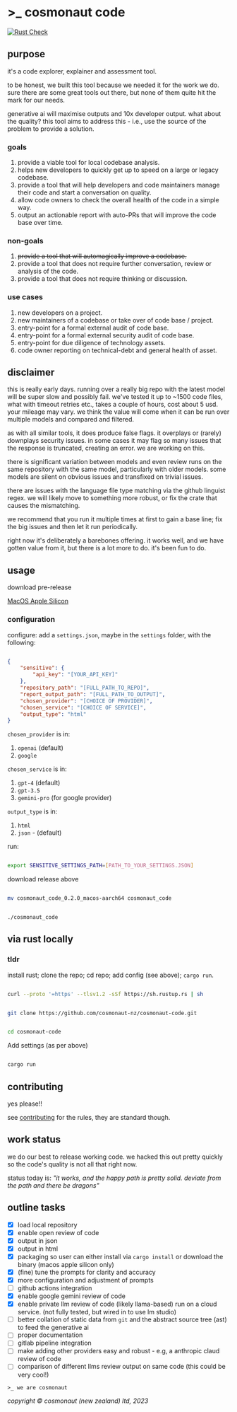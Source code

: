 # >_ cosmonaut code

[![Rust Check](https://github.com/cosmonaut-nz/cosmonaut-code/actions/workflows/rust-check.yml/badge.svg)](https://github.com/cosmonaut-nz/cosmonaut-code/actions/workflows/rust-check.yml)

## purpose

it's a code explorer, explainer and assessment tool.

to be honest, we built this tool because we needed it for the work we do. sure there are some great tools out there, but none of them quite hit the mark for our needs.

generative ai will maximise outputs and 10x developer output. what about the quality? this tool aims to address this - i.e., use the source of the problem to provide a solution.

### goals

1. provide a viable tool for local codebase analysis.
2. helps new developers to quickly get up to speed on a large or legacy codebase.
3. provide a tool that will help developers and code maintainers manage their code and start a conversation on quality.
4. allow code owners to check the overall health of the code in a simple way.
5. output an actionable report with auto-PRs that will improve the code base over time.

### non-goals

1. ~~provide a tool that will automagically improve a codebase.~~
2. provide a tool that does not require further conversation, review or analysis of the code.
3. provide a tool that does not require thinking or discussion.

### use cases

1. new developers on a project.
2. new maintainers of a codebase or take over of code base / project.
3. entry-point for a formal external audit of code base.
4. entry-point for a formal external security audit of code base.
5. entry-point for due diligence of technology assets.
6. code owner reporting on technical-debt and general health of asset.

## disclaimer

this is really early days. running over a really big repo with the latest model will be super slow and possibly fail. we've tested it up to ~1500 code files, what with timeout retries etc., takes a couple of hours, cost about 5 usd. your mileage may vary. we think the value will come when it can be run over multiple models and compared and filtered.

as with all similar tools, it does produce false flags. it overplays or (rarely) downplays security issues. in some cases it may flag so many issues that the response is truncated, creating an error. we are working on this.

there is significant variation between models and even review runs on the same repository with the same model, particularly with older models. some models are silent on obvious issues and transfixed on trivial issues.

there are issues with the language file type matching via the github linguist regex. we will likely move to something more robust, or fix the crate that causes the mismatching.

we recommend that you run it multiple times at first to gain a base line; fix the big issues and then let it run periodically.

right now it's deliberately a barebones offering. it works well, and we have gotten value from it, but there is a lot more to do. it's been fun to do.

## usage

download pre-release

[MacOS Apple Silicon](https://github.com/cosmonaut-nz/cosmonaut-code/releases/download/v0.2.0/cosmonaut_code_0.2.0_macos-aarch64)

### configuration

configure: add a `settings.json`, maybe in the `settings` folder, with the following:

```json

{
    "sensitive": {
        "api_key": "[YOUR_API_KEY]"
    },
    "repository_path": "[FULL_PATH_TO_REPO]",
    "report_output_path": "[FULL_PATH_TO_OUTPUT]",
    "chosen_provider": "[CHOICE OF PROVIDER]",
    "chosen_service": "[CHOICE OF SERVICE]",
    "output_type": "html"
}

```

`chosen_provider` is in:

1. `openai` (default)
2. `google`

`chosen_service` is in:

1. `gpt-4` (default)
2. `gpt-3.5`
3. `gemini-pro` (for google provider)

`output_type` is in:

1. `html`
2. `json` - (default)

run:

```bash

export SENSITIVE_SETTINGS_PATH=[PATH_TO_YOUR_SETTINGS.JSON]

```

download release above

```bash

mv cosmonaut_code_0.2.0_macos-aarch64 cosmonaut_code

```

```bash

./cosmonaut_code

```

## via rust locally

### tldr

install rust; clone the repo; cd repo; add config (see above); `cargo run`.

```bash

curl --proto '=https' --tlsv1.2 -sSf https://sh.rustup.rs | sh

```

```bash

git clone https://github.com/cosmonaut-nz/cosmonaut-code.git


```

```bash

cd cosmonaut-code

```

Add settings (as per above)

```bash

cargo run

```

## contributing

yes please!!

see [contributing](CONTRIBUTING.md) for the rules, they are standard though.

## work status

we do our best to release working code. we hacked this out pretty quickly so the code's quality is not all that right now.

status today is: *"it works, and the happy path is pretty solid. deviate from the path and there be dragons"*

## outline tasks

- [X] load local repository
- [X] enable open review of code
- [X] output in json
- [X] output in html
- [X] packaging so user can either install via `cargo install` or download the binary (macos apple silicon only)
- [X] (fine) tune the prompts for clarity and accuracy
- [X] more configuration and adjustment of prompts
- [ ] github actions integration
- [X] enable google gemini review of code
- [X] enable private llm review of code (likely llama-based) run on a cloud service. (not fully tested, but wired in to use lm studio)
- [ ] better collation of static data from `git` and the abstract source tree (ast) to feed the generative ai
- [ ] proper documentation
- [ ] gitlab pipeline integration
- [ ] make adding other providers easy and robust - e.g, a anthropic claud review of code
- [ ] comparison of different llms review output on same code (this could be very cool!)

`>_ we are cosmonaut`

*copyright &#169; cosmonaut (new zealand) ltd, 2023*
